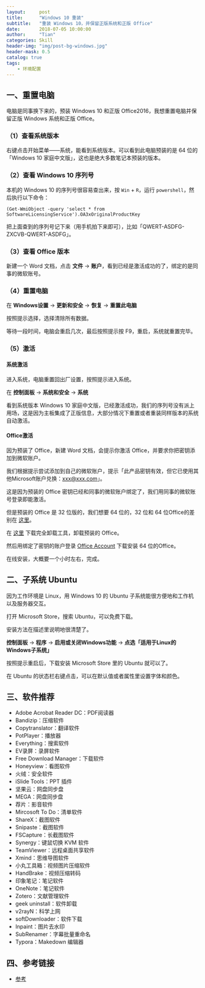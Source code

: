 ```yaml
---
layout:     post
title:      "Windows 10 重装"
subtitle:   "重装 Windows 10，并保留正版系统和正版 Office"
date:       2018-07-05 10:00:00
author:     "Tian"
categories: Skill
header-img: "img/post-bg-windows.jpg"
header-mask: 0.5
catalog: true
tags:
    - 环境配置
---
```


## 一、重置电脑

电脑是同事换下来的，预装 Windows 10 和正版 Office2016，我想重置电脑并保留正版 Windows 系统和正版 Office。

### （1）查看系统版本

右键点击开始菜单——系统，能看到系统版本。可以看到此电脑预装的是 64 位的「Windows 10 家庭中文版」，这也是绝大多数笔记本预装的版本。

### （2）查看 Windows 10 序列号

本机的 Windows 10 的序列号很容易查出来，按 `Win` + `R`，运行 `powershell`，然后执行以下命令：

```
(Get-WmiObject -query 'select * from SoftwareLicensingService').OA3xOriginalProductKey
```

把上面查到的序列号记下来（用手机拍下来即可），比如「QWERT-ASDFG-ZXCVB-QWERT-ASDFG」。

### （3）查看 Office 版本

新建一个 Word 文档，点击 **文件** -> **账户**，看到已经是激活成功的了，绑定的是同事的微软账号。

### （4）重置电脑

在 **Windows设置** -> **更新和安全** -> **恢复** -> **重置此电脑**

按照提示选择，选择清除所有数据。

等待一段时间，电脑会重启几次，最后按照提示按 F9，重启，系统就重置完毕。

### （5）激活

#### 系统激活

进入系统，电脑重置回出厂设置，按照提示进入系统。

在 **控制面板** -> **系统和安全** -> **系统**

看到系统版本 Windows 10 家庭中文版，已经激活成功，我们的序列号没有派上用场，这是因为主板集成了正版信息，大部分情况下重置或者重装同样版本的系统自动激活。

#### Office激活

因为预装了 Office，新建 Word 文档，会提示你激活 Office，并要求你把密钥添加到微软账户。

我们根据提示尝试添加到自己的微软账户，提示「此产品密钥有效，但它已使用其他Microsoft账户兑换：xxx@xxx.com」。

这是因为预装的 Office 密钥已经和同事的微软账户绑定了，我们用同事的微软账号登录即能激活。

但是预装的 Office 是 32 位版的，我们想要 64 位的，32 位和 64 位Office的差别在 [这里](https://www.jianshu.com/p/ffe68ee96b84)。

在 [这里](https://support.office.com/zh-cn/article/%E4%BB%8E-pc-%E5%8D%B8%E8%BD%BD-office-9dd49b83-264a-477a-8fcc-2fdf5dbf61d8) 下载完全卸载工具，卸载预装的 Office。

然后用绑定了密钥的账户登录 [Office Account](https://stores.office.com/myaccount/noproducts.aspx?ui=zh-CN&rs=zh-CN&ad=CN) 下载安装 64 位的Office。

在线安装，大概要一个小时左右，完成。

## 二、子系统 Ubuntu

因为工作环境是 Linux，用 Windows 10 的 Ubuntu 子系统能很方便地和工作机以及服务器交互。

打开 Microsoft Store，搜索 Ubuntu，可以免费下载。

安装方法在描述里说明地很清楚了。

**控制面板** -> **程序** -> **启用或关闭Windows功能** -> **点选「适用于Linux的Windows子系统」**

按照提示重启后，下载安装 Microsoft Store 里的 Ubuntu 就可以了。

在 Ubuntu 的状态栏右键点击，可以在默认值或者属性里设置字体和颜色。

## 三、软件推荐

- Adobe Acrobat Reader DC：PDF阅读器
- Bandizip：压缩软件
- Copytranslator：翻译软件
- PotPlayer：播放器
- Everything：搜索软件
- EV录屏：录屏软件
- Free Download Manager：下载软件
- Honeyview：看图软件
- 火绒：安全软件
- iSlide Tools：PPT 插件
- 坚果云：网盘同步盘
- MEGA：网盘同步盘
- 荐片：影音软件
- Mircosoft To Do：清单软件
- ShareX：截图软件
- Snipaste：截图软件
- FSCapture：长截图软件
- Synergy：键鼠切换 KVM 软件
- TeamViewer：远程桌面共享软件
- Xmind：思维导图软件
- 小丸工具箱：视频图片压缩软件
- HandBrake：视频压缩转码
- 印象笔记：笔记软件
- OneNote：笔记软件
- Zotero：文献管理软件
- geek uninstall：软件卸载
- v2rayN：科学上网
- softDownloader：软件下载
- Inpaint：图片去水印
- SubRenamer：字幕批量重命名
- Typora：Makedown 编辑器

## 四、参考链接

- [参考](https://www.jianshu.com/p/92ccdc138b46)






